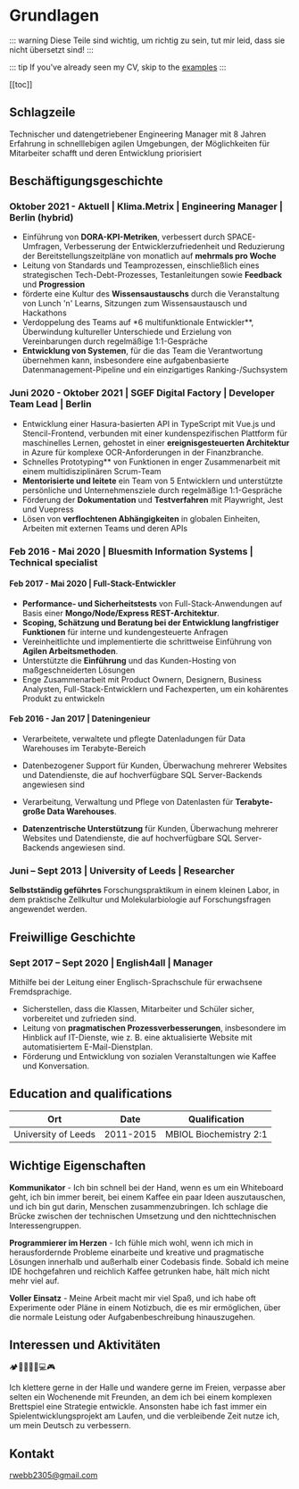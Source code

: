 # Grundlagen

::: warning
Diese Teile sind wichtig, um richtig zu sein, tut mir leid, dass sie nicht übersetzt sind!
:::

::: tip
If you've already seen my CV, skip to the [examples](/de/examples/)
:::

[[toc]]

## Schlagzeile

Technischer und datengetriebener Engineering Manager mit 8 Jahren Erfahrung in schnelllebigen agilen Umgebungen, der Möglichkeiten für Mitarbeiter schafft und deren Entwicklung priorisiert

## Beschäftigungsgeschichte

### Oktober 2021 - Aktuell | Klima.Metrix | Engineering Manager | Berlin (hybrid)

<Badge text="Leiterschaft"/>
<Badge text="Rekrutierung"/>
<Badge text="NestJS"/>
<Badge text="React"/>
<Badge text="AWS"/>

- Einführung von **DORA-KPI-Metriken**, verbessert durch SPACE-Umfragen, Verbesserung der Entwicklerzufriedenheit und Reduzierung der Bereitstellungszeitpläne von monatlich auf **mehrmals pro Woche**
- Leitung von Standards und Teamprozessen, einschließlich eines strategischen Tech-Debt-Prozesses, Testanleitungen sowie **Feedback** und **Progression**
- förderte eine Kultur des **Wissensaustauschs** durch die Veranstaltung von Lunch 'n' Learns, Sitzungen zum Wissensaustausch und Hackathons
- Verdoppelung des Teams auf \*6 multifunktionale Entwickler\*\*, Überwindung kultureller Unterschiede und Erzielung von Vereinbarungen durch regelmäßige 1:1-Gespräche
- **Entwicklung von Systemen**, für die das Team die Verantwortung übernehmen kann, insbesondere eine aufgabenbasierte Datenmanagement-Pipeline und ein einzigartiges Ranking-/Suchsystem

### Juni 2020 - Oktober 2021 | SGEF Digital Factory | Developer Team Lead | Berlin

<Badge text="GraphQL"/>
<Badge text="Agile"/>
<Badge text="Cloud"/>
<Badge text="Leiterschaft"/>

- Entwicklung einer Hasura-basierten API in TypeScript mit Vue.js und Stencil-Frontend, verbunden mit einer kundenspezifischen Plattform für maschinelles Lernen, gehostet in einer **ereignisgesteuerten Architektur** in Azure für komplexe OCR-Anforderungen in der Finanzbranche.
- Schnelles Prototyping\*\* von Funktionen in enger Zusammenarbeit mit einem multidisziplinären Scrum-Team
- **Mentorisierte und leitete** ein Team von 5 Entwicklern und unterstützte persönliche und Unternehmensziele durch regelmäßige 1:1-Gespräche
- Förderung der **Dokumentation** und **Testverfahren** mit Playwright, Jest und Vuepress
- Lösen von **verflochtenen Abhängigkeiten** in globalen Einheiten, Arbeiten mit externen Teams und deren APIs

### Feb 2016 - Mai 2020 | Bluesmith Information Systems | Technical specialist

<Badge text="Node.js"/>
<Badge text="Vue.js"/>
<Badge text="Agile"/>
<Badge text="Containerisation"/>
<Badge text="Training & Mentorschaft"/>

#### Feb 2017 - Mai 2020 | Full-Stack-Entwickler

- **Performance- und Sicherheitstests** von Full-Stack-Anwendungen auf Basis einer **Mongo/Node/Express REST-Architektur**.
- **Scoping, Schätzung und Beratung bei der Entwicklung langfristiger Funktionen** für interne und kundengesteuerte Anfragen
- Vereinheitlichte und implementierte die schrittweise Einführung von **Agilen Arbeitsmethoden**.
- Unterstützte die **Einführung** und das Kunden-Hosting von maßgeschneiderten Lösungen
- Enge Zusammenarbeit mit Product Ownern, Designern, Business Analysten, Full-Stack-Entwicklern und Fachexperten, um ein kohärentes Produkt zu entwickeln

#### Feb 2016 - Jan 2017 | Dateningenieur

- Verarbeitete, verwaltete und pflegte Datenladungen für Data Warehouses im Terabyte-Bereich
- Datenbezogener Support für Kunden, Überwachung mehrerer Websites und Datendienste, die auf hochverfügbare SQL Server-Backends angewiesen sind

- Verarbeitung, Verwaltung und Pflege von Datenlasten für **Terabyte-große Data Warehouses**.
- **Datenzentrische Unterstützung** für Kunden, Überwachung mehrerer Websites und Datendienste, die auf hochverfügbare SQL Server-Backends angewiesen sind.

### Juni – Sept 2013 | University of Leeds | Researcher

<Badge text="Selbstmotivation" />
<Badge text="Kritisches Denken" />
<Badge text="Öffentliches Reden" />

**Selbstständig geführtes** Forschungspraktikum in einem kleinen Labor, in dem praktische Zellkultur und Molekularbiologie auf Forschungsfragen angewendet werden.

## Freiwillige Geschichte

### Sept 2017 – Sept 2020 | English4all | Manager

<Badge text="Flexibility" />
<Badge text="Kommunikation" />
<Badge text="Teamwork" />
 
Mithilfe bei der Leitung einer Englisch-Sprachschule für erwachsene Fremdsprachige.
- Sicherstellen, dass die Klassen, Mitarbeiter und Schüler sicher, vorbereitet und zufrieden sind.
- Leitung von **pragmatischen Prozessverbesserungen**, insbesondere im Hinblick auf IT-Dienste, wie z. B. eine aktualisierte Website mit automatisiertem E-Mail-Dienstplan.
- Förderung und Entwicklung von sozialen Veranstaltungen wie Kaffee und Konversation.

## Education and qualifications

| Ort                 | Date      | Qualification          |
| ------------------- | --------- | ---------------------- |
| University of Leeds | 2011-2015 | MBIOL Biochemistry 2:1 |

## Wichtige Eigenschaften

**Kommunikator** - Ich bin schnell bei der Hand, wenn es um ein Whiteboard geht, ich bin immer bereit, bei einem Kaffee ein paar Ideen auszutauschen, und ich bin gut darin, Menschen zusammenzubringen. Ich schlage die Brücke zwischen der technischen Umsetzung und den nichttechnischen Interessengruppen.

**Programmierer im Herzen** - Ich fühle mich wohl, wenn ich mich in herausfordernde Probleme einarbeite und kreative und pragmatische Lösungen innerhalb und außerhalb einer Codebasis finde. Sobald ich meine IDE hochgefahren und reichlich Kaffee getrunken habe, hält mich nicht mehr viel auf.

**Voller Einsatz** - Meine Arbeit macht mir viel Spaß, und ich habe oft Experimente oder Pläne in einem Notizbuch, die es mir ermöglichen, über die normale Leistung oder Aufgabenbeschreibung hinauszugehen.

## Interessen und Aktivitäten

🏕️🧗🥾🇩🇪💻🎮

Ich klettere gerne in der Halle und wandere gerne im Freien, verpasse aber selten ein Wochenende mit Freunden, an dem ich bei einem komplexen Brettspiel eine Strategie entwickle. Ansonsten habe ich fast immer ein Spielentwicklungsprojekt am Laufen, und die verbleibende Zeit nutze ich, um mein Deutsch zu verbessern.

## Kontakt

[rwebb2305@gmail.com](mailto:rwebb2305@gmail.com)
